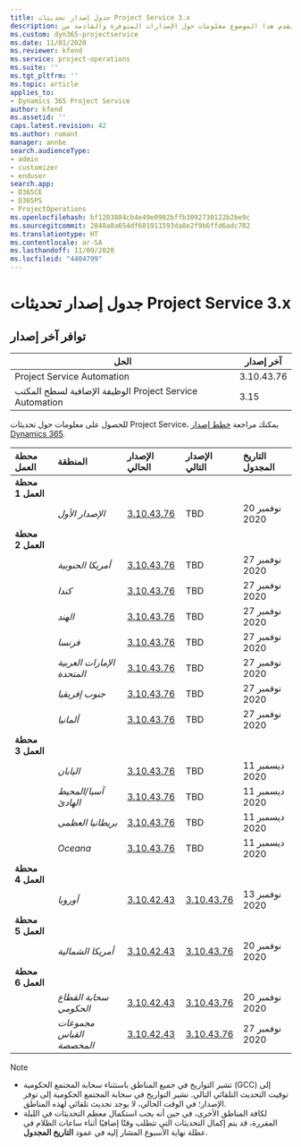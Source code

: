 ```yaml
---
title: جدول إصدار تحديثات Project Service 3.x
description: يقدم هذا الموضوع معلومات حول الإصدارات المتوفرة والقادمة من Dynamics 365 Project Service Automation.
ms.custom: dyn365-projectservice
ms.date: 11/01/2020
ms.reviewer: kfend
ms.service: project-operations
ms.suite: ''
ms.tgt_pltfrm: ''
ms.topic: article
applies_to:
- Dynamics 365 Project Service
author: kfend
ms.assetid: ''
caps.latest.revision: 42
ms.author: rumant
manager: annbe
search.audienceType:
- admin
- customizer
- enduser
search.app:
- D365CE
- D365PS
- ProjectOperations
ms.openlocfilehash: bf1203884cb4e49e0982bffb3092730122b2be9c
ms.sourcegitcommit: 2848a8a654df601911593da8e2f9b6ffd6adc702
ms.translationtype: HT
ms.contentlocale: ar-SA
ms.lasthandoff: 11/09/2020
ms.locfileid: "4404799"
---
```

# <a name="update-release-schedule-for-project-service-3x"></a>جدول إصدار تحديثات Project Service 3.x

## <a name="latest-version-availability"></a>توافر آخر إصدار

| الحل  | آخر إصدار |
|-------|----|
| Project Service Automation    | 3.10.43.76 |
| الوظيفة الإضافية لسطح المكتب Project Service Automation                | 3.15          |

للحصول على معلومات حول تحديثات Project Service، يمكنك مراجعة [خطط إصدار Dynamics 365](https://docs.microsoft.com/dynamics365/release-plans/). 

| محطة العمل  | المنطقة | الإصدار الحالي | الإصدار التالي |  التاريخ المجدول
| :---   | :---   | :---   | :---   |:---   |         
|<strong>محطة العمل 1</strong> | |  |  | |
| | <i>الإصدار الأول</i> | [3.10.43.76](whats-new-ur-25.md) | TBD | 20 نوفمبر 2020
|<strong>محطة العمل 2</strong> | |  |  | |
| | <i>أمريكا الجنوبية</i> | [3.10.43.76](whats-new-ur-25.md) | TBD | 27 نوفمبر 2020
| | <i>كندا</i> | [3.10.43.76](whats-new-ur-25.md) | TBD | 27 نوفمبر 2020 
| | <i>الهند</i> | [3.10.43.76](whats-new-ur-25.md) | TBD | 27 نوفمبر 2020
| | <i>فرنسا</i> | [3.10.43.76](whats-new-ur-25.md) | TBD | 27 نوفمبر 2020
| | <i>الإمارات العربية المتحدة</i> | [3.10.43.76](whats-new-ur-25.md) | TBD | 27 نوفمبر 2020
| | <i>جنوب إفريقيا</i> | [3.10.43.76](whats-new-ur-25.md) | TBD | 27 نوفمبر 2020
| | <i>ألمانيا</i> | [3.10.43.76](whats-new-ur-25.md) | TBD | 27 نوفمبر 2020
|<strong>محطة العمل 3</strong> | |  |  | |
| | <i>اليابان</i> | [3.10.43.76](whats-new-ur-25.md) | TBD | 11 ديسمبر 2020
| | <i>آسيا/المحيط الهادئ</i> | [3.10.43.76](whats-new-ur-25.md) | TBD | 11 ديسمبر 2020
| | <i>بريطانيا العظمى</i> | [3.10.43.76](whats-new-ur-25.md) | TBD | 11 ديسمبر 2020
| | <i>Oceana</i> | [3.10.43.76](whats-new-ur-25.md) | TBD | 11 ديسمبر 2020
|<strong>محطة العمل 4</strong> | |  |  | |
| | <i>أوروبا</i> |[3.10.42.43](whats-new-ur-24.md) | [3.10.43.76](whats-new-ur-25.md) | 13 نوفمبر 2020
|<strong>محطة العمل 5</strong> | |  |  | |
| | <i>أمريكا الشمالية</i> |[3.10.42.43](whats-new-ur-24.md) | [3.10.43.76](whats-new-ur-25.md) | 20 نوفمبر 2020
|<strong>محطة العمل 6</strong> | |  |  | |
| | <i>سحابة القطاع الحكومي</i> |[3.10.42.43](whats-new-ur-24.md) | [3.10.43.76](whats-new-ur-25.md) | 20 نوفمبر 2020
| | <i>مجموعات القياس المخصصة</i> |[3.10.42.43](whats-new-ur-24.md) | [3.10.43.76](whats-new-ur-25.md) | 27 نوفمبر 2020

>[!Note]
> - تشير التواريخ في جميع المناطق باستثناء سحابة المجتمع الحكومية (GCC) إلى توقيت التحديث التلقائي التالي. تشير التواريخ في سحابة المجتمع الحكومية إلى توفر الإصدار؛ في الوقت الحالي، لا يوجد تحديث تلقائي لهذه المناطق.
> - لكافة المناطق الأخرى، في حين أنه يجب استكمال معظم التحديثات في الليلة المقررة، قد يتم إكمال التحديثات التي تتطلب وقتًا إضافيًا أثناء ساعات الظلام في عطلة نهاية الأسبوع المشار إليه في عمود **التاريخ المجدول**.
